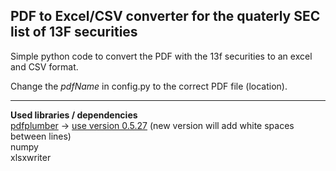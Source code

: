 ## PDF to Excel/CSV converter for the quaterly SEC list of 13F securities

Simple python code to convert the PDF with the 13f securities to an excel 
and CSV format.

Change the *pdfName* in config.py to the correct PDF file (location).

------------------------------------------------------------------------
**Used libraries / dependencies**  
[pdfplumber](https://github.com/jsvine/pdfplumber) -> <ins>use version 0.5.27</ins> (new version will add white spaces between lines)  
numpy  
xlsxwriter


